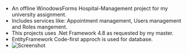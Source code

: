 - An offline WinodowsForms Hospital-Management project for my university assignment.
- Includes services like: Appointment management, Users management and Roles mangement.
- This projects uses .Net Framework 4.8 as requested by my master.
- EntityFramework Code-first approch is used for database.
- ![Screenshot](https://github.com/Amir-H-R/TheDocs/assets/90279254/0124e3ed-714b-486c-a06f-f160be5b6d3b)

